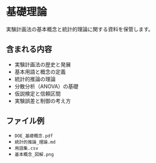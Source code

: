 # 基礎理論

実験計画法の基本概念と統計的理論に関する資料を保管します。

## 含まれる内容

- 実験計画法の歴史と発展
- 基本用語と概念の定義
- 統計的推論の理論
- 分散分析（ANOVA）の基礎
- 仮説検定と信頼区間
- 実験誤差と制御の考え方

## ファイル例

- `DOE_基礎概念.pdf`
- `統計的推論_理論.md`
- `用語集.csv`
- `基本概念_図解.png`